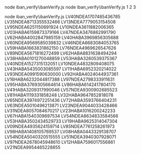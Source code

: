 node iban_verify\ibanVerify.js
node iban_verify\ibanVerify.js 1 2 3

node iban_verify\ibanVerify.js LV40NDEA1707485436785 LV35NDEA8713355532466 LV13NDEA7779053154508 LV95NDEA6251150691924 LV10NDEA3611882006365 LV03HABA6159873379166 LV47NDEA3476862991790 LV62HABA4002847985159 LV40HABA3969856305688 LV60NDEA9569585039832 LV46NDEA6683084053765 LV59HABA1663831862150 LV76NDEA4969626547626 LV89NDEA5671816272499 LV62HABA8831638494294 LV38HABA0101270048859 LV53HABA3260539375367 LV40NDEA1527315132051 LV10NDEA4832809408075 LV43HABA5435003085597 LV11HABA6952320214022 LV93NDEA0991590630000 LV92HABA4024044937361 LV16HABA6232044817388 LV97NDEA2798333911631 LV95HABA3769305664614 LV86HABA6142417804170 LV41HABA3209317990046 LV57NDEA9300902685523 LV81HABA1119331858248 LV32HABA9647852818078 LV65NDEA3974972251436 LV72HABA3593766404231 LV63NDEA5010496213871 LV23NDEA9044033428466 LV31NDEA8057084670217 LV23HABA1016200242233 LV67HABA1540309697534 LV54NDEA8634833584566 LV53HABA3502434529733 LV19HABA9625314047304 LV09NDEA4935624159714 LV85NDEA7761258261973 LV98HABA1408105769537 LV08HABA0443329138707 LV54NDEA5040320515555 LV51NDEA3940307928071 LV97NDEA2678045948610 LV12HABA7596017556861 LV21NDEA9954465228855

    

    